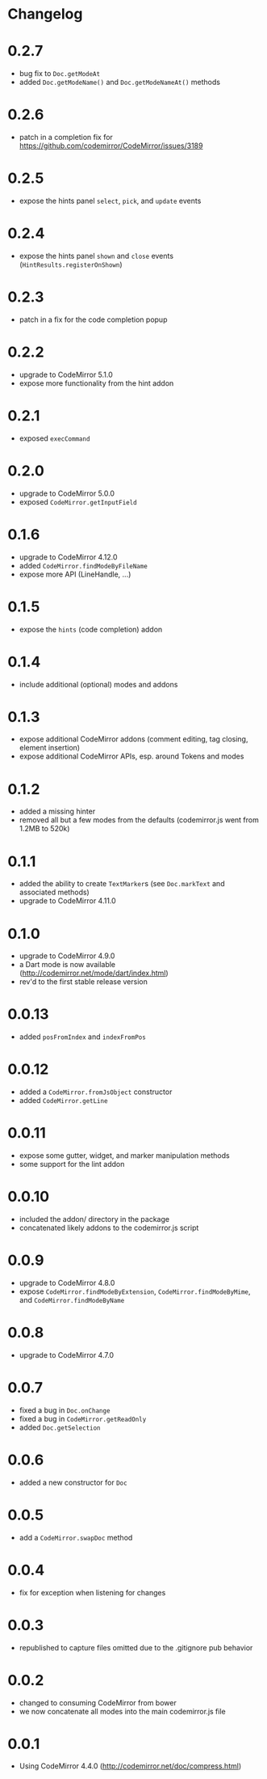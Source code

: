 # Changelog

# 0.2.7
- bug fix to `Doc.getModeAt`
- added `Doc.getModeName()` and `Doc.getModeNameAt()` methods

# 0.2.6
- patch in a completion fix for https://github.com/codemirror/CodeMirror/issues/3189

# 0.2.5
- expose the hints panel `select`, `pick`, and `update` events

# 0.2.4
- expose the hints panel `shown` and `close` events (`HintResults.registerOnShown`)

# 0.2.3
- patch in a fix for the code completion popup

# 0.2.2
- upgrade to CodeMirror 5.1.0
- expose more functionality from the hint addon

# 0.2.1
- exposed `execCommand`

# 0.2.0
- upgrade to CodeMirror 5.0.0
- exposed `CodeMirror.getInputField`

# 0.1.6
- upgrade to CodeMirror 4.12.0
- added `CodeMirror.findModeByFileName`
- expose more API (LineHandle, ...)

# 0.1.5
- expose the `hints` (code completion) addon

# 0.1.4
- include additional (optional) modes and addons

# 0.1.3
- expose additional CodeMirror addons (comment editing, tag closing, element
  insertion)
- expose additional CodeMirror APIs, esp. around Tokens and modes

# 0.1.2
- added a missing hinter
- removed all but a few modes from the defaults (codemirror.js went from 1.2MB to 520k)

# 0.1.1
- added the ability to create `TextMarker`s (see `Doc.markText` and associated methods)
- upgrade to CodeMirror 4.11.0

# 0.1.0
- upgrade to CodeMirror 4.9.0
- a Dart mode is now available (http://codemirror.net/mode/dart/index.html)
- rev'd to the first stable release version

# 0.0.13
- added `posFromIndex` and `indexFromPos`

# 0.0.12
- added a `CodeMirror.fromJsObject` constructor
- added `CodeMirror.getLine`

# 0.0.11
- expose some gutter, widget, and marker manipulation methods
- some support for the lint addon

# 0.0.10
- included the addon/ directory in the package
- concatenated likely addons to the codemirror.js script

# 0.0.9
- upgrade to CodeMirror 4.8.0
- expose `CodeMirror.findModeByExtension`, `CodeMirror.findModeByMime`,
  and `CodeMirror.findModeByName`

# 0.0.8
- upgrade to CodeMirror 4.7.0

# 0.0.7
- fixed a bug in `Doc.onChange`
- fixed a bug in `CodeMirror.getReadOnly`
- added `Doc.getSelection`

# 0.0.6
- added a new constructor for `Doc`

# 0.0.5
- add a `CodeMirror.swapDoc` method

# 0.0.4
- fix for exception when listening for changes

# 0.0.3
- republished to capture files omitted due to the .gitignore pub behavior

# 0.0.2
- changed to consuming CodeMirror from bower
- we now concatenate all modes into the main codemirror.js file

# 0.0.1
- Using CodeMirror 4.4.0 (http://codemirror.net/doc/compress.html)

